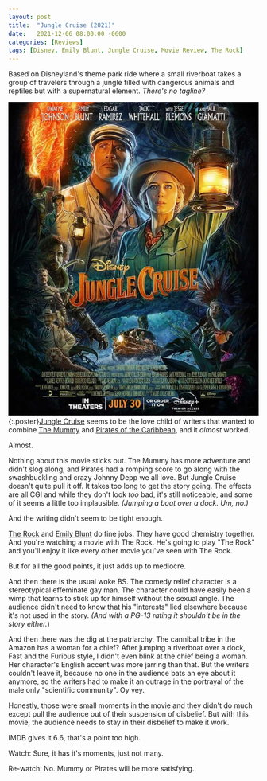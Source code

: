 ```yaml
---
layout: post
title:  "Jungle Cruise (2021)"
date:   2021-12-06 08:00:00 -0600
categories: [Reviews]
tags: [Disney, Emily Blunt, Jungle Cruise, Movie Review, The Rock]
---
```


Based on Disneyland's theme park ride where a small riverboat takes a group of travelers through a jungle filled with dangerous animals and reptiles but with a supernatural element. *There's no tagline?*

![Jungle Cruise Poster](/assets/2021/12/jungle-cruise-2021.jpg){:.poster}[Jungle Cruise](https://www.imdb.com/title/tt0870154/) seems to be the love child of writers that wanted to combine [The Mummy](https://www.imdb.com/title/tt0120616/) and [Pirates of the Caribbean](https://www.imdb.com/title/tt0325980/), and it *almost* worked.

Almost.

Nothing about this movie sticks out. The Mummy has more adventure and didn't slog along, and Pirates had a romping score to go along with the swashbuckling and crazy Johnny Depp we all love. But Jungle Cruise doesn't quite pull it off. It takes too long to get the story going. The effects are all CGI and while they don't look *too* bad, it's still noticeable, and some of it seems a little too implausible. *(Jumping a boat over a dock. Um, no.)*

And the writing didn't seem to be tight enough.

[The Rock](https://www.imdb.com/name/nm0425005/) and [Emily Blunt](https://www.imdb.com/name/nm1289434/) do fine jobs. They have good chemistry together. And you're watching a movie with The Rock. He's going to play "The Rock" and you'll enjoy it like every other movie you've seen with The Rock.

But for all the good points, it just adds up to mediocre.

And then there is the usual woke BS. The comedy relief character is a stereotypical effeminate gay man. The character could have easily been a wimp that learns to stick up for himself without the sexual angle. The audience didn't need to know that his "interests" lied elsewhere because it's not used in the story. *(And with a PG-13 rating it shouldn't be in the story either.*)

And then there was the dig at the patriarchy. The cannibal tribe in the Amazon has a woman for a chief? After jumping a riverboat over a dock, Fast and the Furious style, I didn't even blink at the chief being a woman. Her character's English accent was more jarring than that. But the writers couldn't leave it, because no one in the audience bats an eye about it anymore, so the writers had to make it an outrage in the portrayal of the male only "scientific community". Oy vey.

Honestly, those were small moments in the movie and they didn't do much except pull the audience out of their suspension of disbelief. But with this movie, the audience needs to stay in their disbelief to make it work.

IMDB gives it 6.6, that's a point too high.

Watch: Sure, it has it's moments, just not many.

Re-watch: No. Mummy or Pirates will be more satisfying.
